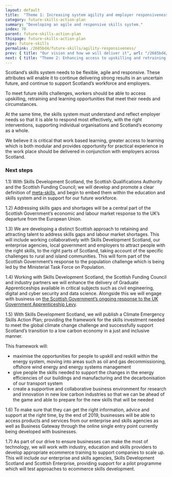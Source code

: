```yaml
---
layout: default
title:  "Theme 1: Increasing system agility and employer responsiveness"
category: future-skills-action-plan
summary: "Developing an agile and responsive skills system."
index: 70
parent: future-skills-action-plan
thispage: future-skills-action-plan
type: future-skills
permalink: /2685bd4/future-skills/agility-responsiveness/
prev: { title: "Our vision and how we will deliver it", url: "/2685bd4/future-skills/our-vision/" }
next: { title: "Theme 2: Enhancing access to upskilling and retraining opportunities", url: "/2685bd4/future-skills/upskilling-retraining/" }
---
```

Scotland’s skills system needs to be flexible, agile and responsive. These attributes will enable it to continue delivering strong results in an uncertain future, and continue to support Scotland’s workforce and employers.

To meet future skills challenges, workers should be able to access upskilling, retraining and learning opportunities that meet their needs and circumstances.

At the same time, the skills system must understand and reflect employer needs so that it is able to respond most effectively, with the right interventions, supporting individual organisations and Scotland’s economy as a whole.

We believe it is critical that work based learning, greater access to learning which is both modular and provides opportunity for practical experience in the work place should be delivered in conjunction with employers across Scotland.

### Next steps

1.1) With Skills Development Scotland, the Scottish Qualifications Authority and the Scottish Funding Council; we will develop and promote a clear definition of [meta-skills](https://www.skillsdevelopmentscotland.co.uk/media/44684/skills-40_a-skills-model.pdf), and begin to embed them within the education and skills system and in support for our future workforce.

1.2) Addressing skills gaps and shortages will be a central part of the Scottish Government’s economic and labour market response to the UK’s departure from the European Union.

1.3) We are developing a distinct Scottish approach to retaining and attracting talent to address skills gaps and labour market shortages. This will include working collaboratively with Skills Development Scotland, our enterprise agencies, local government and employers to attract people with the right skills, to the right parts of Scotland, taking account of the specific challenges to rural and island communities. This will form part of the Scottish Government’s response to the population challenge which is being led by the Ministerial Task Force on Population.

1.4) Working with Skills Development Scotland, the Scottish Funding Council and industry partners we will enhance the delivery of Graduate Apprenticeships available in critical subjects such as civil engineering, digital and cyber security and data science. Alongside this we will engage with business on [the Scottish Government’s ongoing response to the UK Government Apprenticeship Levy](https://consult.gov.scot/employability-and-training/apprenticeship-levy/results/scottish-government-response-to-the-uk-government-apprenticeship-levy----.pdf).

1.5) With Skills Development Scotland, we will publish  a Climate Emergency Skills Action Plan; providing the framework for the skills investment needed to meet the global climate change challenge and successfully support Scotland’s transition to a low carbon economy in a just and inclusive manner.

This framework will:

- maximise the opportunities for people to upskill and reskill within the energy system, moving into areas such as oil and gas decommissioning, offshore wind energy and energy systems management
- give people the skills needed to support the changes in the energy efficiencies of our buildings and manufacturing and the decarbonisation of our transport system
- create a supportive and collaborative business environment for research and innovation in new low carbon industries so that we can be ahead of the game and able to prepare for the new skills that will be needed

1.6) To make sure that they can get the right information, advice and support at the right time, by the end of 2019, businesses will be able to access products and services from our enterprise and skills agencies as well as Business Gateway through the online single entry point currently being developed with businesses.

1.7) As part of our drive to ensure businesses can make the most of technology, we will work with industry, education and skills providers to develop appropriate ecommerce training to support companies to scale up. This will include our enterprise and skills agencies, Skills Development Scotland and Scottish Enterprise, providing support for a pilot programme which will test approaches to ecommerce skills development.
